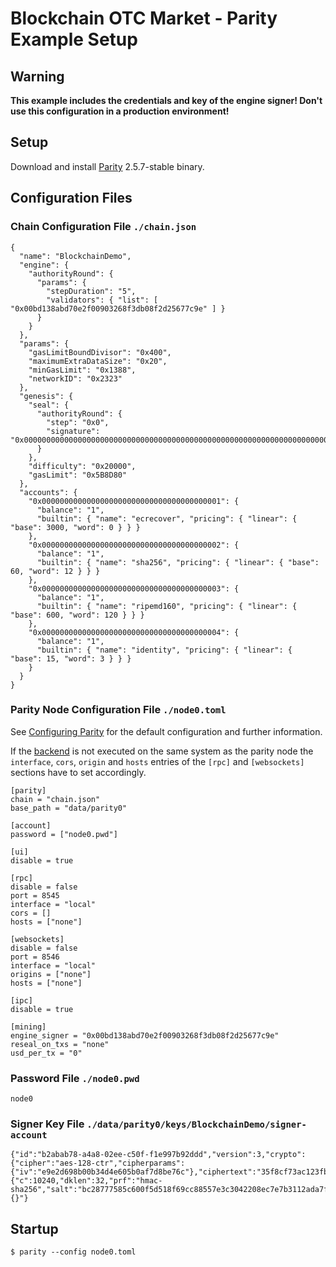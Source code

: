 # Blockchain OTC Market - Parity Example Setup

## Warning

**This example includes the credentials and key of the engine signer!
Don't use this configuration in a production environment!**

## Setup

Download and install [Parity](https://github.com/paritytech/parity/releases/tag/v2.5.7) 2.5.7-stable binary.

## Configuration Files

### Chain Configuration File `./chain.json`

```
{
  "name": "BlockchainDemo",
  "engine": {
    "authorityRound": {
      "params": {
        "stepDuration": "5",
        "validators": { "list": [ "0x00bd138abd70e2f00903268f3db08f2d25677c9e" ] }
      }
    }
  },
  "params": {
    "gasLimitBoundDivisor": "0x400",
    "maximumExtraDataSize": "0x20",
    "minGasLimit": "0x1388",
    "networkID": "0x2323"
  },
  "genesis": {
    "seal": {
      "authorityRound": {
        "step": "0x0",
        "signature": "0x0000000000000000000000000000000000000000000000000000000000000000000000000000000000000000000000000000000000000000000000000000000000"
      }
    },
    "difficulty": "0x20000",
    "gasLimit": "0x5B8D80"
  },
  "accounts": {
    "0x0000000000000000000000000000000000000001": {
      "balance": "1",
      "builtin": { "name": "ecrecover", "pricing": { "linear": { "base": 3000, "word": 0 } } }
    },
    "0x0000000000000000000000000000000000000002": {
      "balance": "1",
      "builtin": { "name": "sha256", "pricing": { "linear": { "base": 60, "word": 12 } } }
    },
    "0x0000000000000000000000000000000000000003": {
      "balance": "1",
      "builtin": { "name": "ripemd160", "pricing": { "linear": { "base": 600, "word": 120 } } }
    },
    "0x0000000000000000000000000000000000000004": {
      "balance": "1",
      "builtin": { "name": "identity", "pricing": { "linear": { "base": 15, "word": 3 } } }
    }
  }
}
```

### Parity Node Configuration File `./node0.toml`

See [Configuring Parity](https://wiki.parity.io/Configuring-Parity-Ethereum)
for the default configuration and further information.

If the [backend](../README.md) is not executed on the same system as the parity node
the `interface`, `cors`, `origin` and `hosts` entries of the `[rpc]` and `[websockets]`
sections have to set accordingly.

```
[parity]
chain = "chain.json"
base_path = "data/parity0"

[account]
password = ["node0.pwd"]

[ui]
disable = true

[rpc]
disable = false
port = 8545
interface = "local"
cors = []
hosts = ["none"]

[websockets]
disable = false
port = 8546
interface = "local"
origins = ["none"]
hosts = ["none"]

[ipc]
disable = true

[mining]
engine_signer = "0x00bd138abd70e2f00903268f3db08f2d25677c9e"
reseal_on_txs = "none"
usd_per_tx = "0"
```

### Password File `./node0.pwd`

```
node0
```

### Signer Key File `./data/parity0/keys/BlockchainDemo/signer-account`

```
{"id":"b2abab78-a4a8-02ee-c50f-f1e997b92ddd","version":3,"crypto":{"cipher":"aes-128-ctr","cipherparams":{"iv":"e9e2d698b00b34d4e605b0af7d8be76c"},"ciphertext":"35f8cf73ac123fbb552f64dd5cfc0176661eabd65379d3ff9c9b121013268f99","kdf":"pbkdf2","kdfparams":{"c":10240,"dklen":32,"prf":"hmac-sha256","salt":"bc28777585c600f5d518f69cc88557e3c3042208ec7e7b3112ada7f4b41fd604"},"mac":"7eec0c3acae46dec3e9e8b8c068ba370c15c9f4297bad15d350786d642c7baa5"},"address":"00bd138abd70e2f00903268f3db08f2d25677c9e","name":"node0","meta":"{}"}
```

## Startup

```
$ parity --config node0.toml
```
